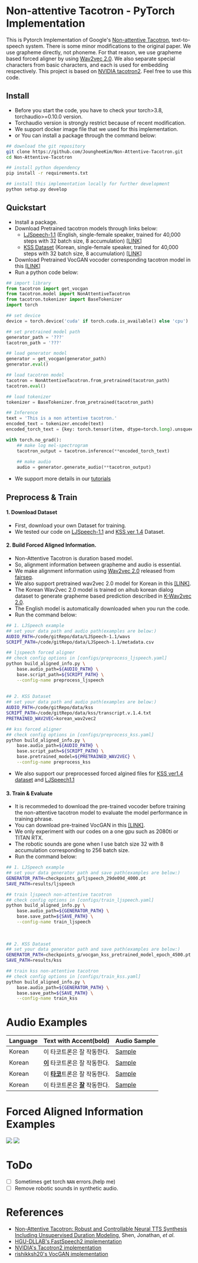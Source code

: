 # Non-attentive Tacotron - PyTorch Implementation

This is Pytorch Implementation of Google's [Non-attentive Tacotron](https://arxiv.org/abs/2010.04301), text-to-speech system.
There is some minor modifications to the original paper. We use grapheme directly, not phoneme. 
For that reason, we use grapheme based forced aligner by using [Wav2vec 2.0](https://arxiv.org/abs/2006.11477).
We also separate special characters from basic characters, and each is used for embedding respectively.
This project is based on [NVIDIA tacotron2](https://github.com/NVIDIA/tacotron2). Feel free to use this code.

## Install
- Before you start the code, you have to check your torch>3.8, torchaudio>=0.10.0 version.
- Torchaudio version is strongly restrict because of recent modification. 
- We support docker image file that we used for this implementation.
- or You can install a package through the command below:
```bash
## download the git repository
git clone https://github.com/JoungheeKim/Non-Attentive-Tacotron.git
cd Non-Attentive-Tacotron

## install python dependency
pip install -r requirements.txt

## install this implementation locally for further development
python setup.py develop
```

## Quickstart
- Install a package.
- Download Pretrained tacotron models through links below:
  - [LJSpeech-1.1](https://keithito.com/LJ-Speech-Dataset/) (English, single-female speaker, trained for 40,000 steps with 32 batch size, 8 accumulation) [[LINK]]()
  - [KSS Dataset](https://www.kaggle.com/bryanpark/korean-single-speaker-speech-dataset) (Korean, single-female speaker, trained for 40,000 steps with 32 batch size, 8 accumulation) [[LINK]](https://drive.google.com/file/d/1BBYDTaBS0co7_VgaRowqk8NvFGA5bBgF/view?usp=sharing)
- Download Pretrained VocGAN vocoder corresponding tacotron model in this [[LINK]](https://github.com/rishikksh20/VocGAN)
- Run a python code below:
```python
## import library
from tacotron import get_vocgan
from tacotron.model import NonAttentiveTacotron
from tacotron.tokenizer import BaseTokenizer
import torch

## set device
device = torch.device('cuda' if torch.cuda.is_available() else 'cpu')

## set pretrained model path
generator_path = '???'
tacotron_path = '???'

## load generator model
generator = get_vocgan(generator_path)
generator.eval()

## load tacotron model
tacotron = NonAttentiveTacotron.from_pretrained(tacotron_path)
tacotron.eval()

## load tokenizer
tokenizer = BaseTokenizer.from_pretrained(tacotron_path)

## Inference
text = 'This is a non attentive tacotron.'
encoded_text = tokenizer.encode(text)
encoded_torch_text = {key: torch.tensor(item, dtype=torch.long).unsqueeze(0).to(device) for key, item in encoded_text.items()}

with torch.no_grad():
    ## make log mel-spectrogram
    tacotron_output = tacotron.inference(**encoded_torch_text)
    
    ## make audio
    audio = generator.generate_audio(**tacotron_output)
```
- We support more details in our [tutorials](tutorial/)

## Preprocess & Train
#### 1. Download Dataset 
- First, download your own Dataset for training.
- We tested our code on [LJSpeech-1.1](https://keithito.com/LJ-Speech-Dataset/) and [KSS ver 1.4](https://www.kaggle.com/bryanpark/korean-single-speaker-speech-dataset) Dataset.

#### 2. Build Forced Aligned Information.
- Non-Attentive Tacotron is duration based model.
- So, alignment information between grapheme and audio is essential.
- We make alignment information using [Wav2vec 2.0](https://arxiv.org/abs/2006.11477) released from [fairseq](https://github.com/pytorch/fairseq/tree/main/examples/wav2vec).
- We also support pretrained wav2vec 2.0 model for Korean in this [[LINK]](https://drive.google.com/file/d/1BBYDTaBS0co7_VgaRowqk8NvFGA5bBgF/view?usp=sharing).
- The Korean Wav2vec 2.0 model is trained on aihub korean dialog dataset to generate grapheme based prediction described in [K-Wav2vec 2.0](https://arxiv.org/abs/2110.05172).
- The English model is automatically downloaded when you run the code.
- Run the command below:
```bash
## 1. LJSpeech example
## set your data path and audio path(examples are below:)
AUDIO_PATH=/code/gitRepo/data/LJSpeech-1.1/wavs
SCRIPT_PATH=/code/gitRepo/data/LJSpeech-1.1/metadata.csv

## ljspeech forced aligner
## check config options in [configs/preprocess_ljspeech.yaml]
python build_aligned_info.py \
    base.audio_path=${AUDIO_PATH} \
    base.script_path=${SCRIPT_PATH} \
    --config-name preprocess_ljspeech
    
    
## 2. KSS Dataset 
## set your data path and audio path(examples are below:)
AUDIO_PATH=/code/gitRepo/data/kss
SCRIPT_PATH=/code/gitRepo/data/kss/transcript.v.1.4.txt
PRETRAINED_WAV2VEC=korean_wav2vec2

## kss forced aligner
## check config options in [configs/preprocess_kss.yaml]
python build_aligned_info.py \
    base.audio_path=${AUDIO_PATH} \
    base.script_path=${SCRIPT_PATH} \
    base.pretrained_model=${PRETRAINED_WAV2VEC} \
    --config-name preprocess_kss
```
- We also support our preprocessed forced algined files for [KSS ver1.4 dataset](https://drive.google.com/file/d/1Ou3X_xHDmfYLSLIp3WW8KO6dSvco7iQQ/view?usp=sharing) and [LJSpeech1.1](https://drive.google.com/file/d/1IOLrORHq-_No16yBaiNX6D1p6PIHxT56/view?usp=sharing)
#### 3. Train & Evaluate
- It is recommeded to download the pre-trained vocoder before training the non-attentive tacotron model to evaluate the model performance in training phrase.
- You can download pre-trained VocGAN in this [[LINK]](https://github.com/rishikksh20/VocGAN).
- We only experiment with our codes on a one gpu such as 2080ti or TITAN RTX.
- The robotic sounds are gone when I use batch size 32 with 8 accumulation corresponding to 256 batch size.
- Run the command below:
```bash
## 1. LJSpeech example
## set your data generator path and save path(examples are below:)
GENERATOR_PATH=checkpoints_g/ljspeech_29de09d_4000.pt
SAVE_PATH=results/ljspeech

## train ljspeech non-attentive tacotron
## check config options in [configs/train_ljspeech.yaml]
python build_aligned_info.py \
    base.audio_path=${GENERATOR_PATH} \
    base.save_path=${SAVE_PATH} \
    --config-name train_ljspeech
  
  
    
## 2. KSS Dataset   
## set your data generator path and save path(examples are below:)
GENERATOR_PATH=checkpoints_g/vocgan_kss_pretrained_model_epoch_4500.pt
SAVE_PATH=results/kss

## train kss non-attentive tacotron
## check config options in [configs/train_kss.yaml]
python build_aligned_info.py \
    base.audio_path=${GENERATOR_PATH} \
    base.save_path=${SAVE_PATH} \
    --config-name train_kss

```

# Audio Examples
 Language | Text with Accent(bold) | Audio Sample  | 
|----------|-------------------------------------------|---------|
| Korean   | 이 타코트론은 잘 작동한다.                   | [Sample](https://user-images.githubusercontent.com/30570052/147639514-6b2212ef-5a66-4226-9343-49b639e26370.mp4) |
| Korean   | <b><ins>이</ins></b> 타코트론은 잘 작동한다. | [Sample](https://user-images.githubusercontent.com/30570052/147639573-e9fd2e79-cba5-437d-a9c6-5b9bf869e5c6.mp4) |
| Korean   | 이 <b><ins>타코</ins></b>트론은 잘 작동한다. | [Sample](https://user-images.githubusercontent.com/30570052/147639588-b8b8abb2-3ea1-47db-b14b-719fbde93054.mp4) |
| Korean   | 이 타코트론은 <b><ins>잘</ins></b> 작동한다. | [Sample](https://user-images.githubusercontent.com/30570052/147639606-0a1b09f0-0151-4e1c-923d-b2e482db0194.mp4) |


# Forced Aligned Information Examples
![](samples/english_forced_aligned_information.png)
![](samples/korean_forced_aligned_information.png)

# ToDo
- [ ] Sometimes get torch `NAN` errors.(help me)
- [ ] Remove robotic sounds in synthetic audio.

# References
- [Non-Attentive Tacotron: Robust and Controllable Neural TTS Synthesis Including Unsupervised Duration Modeling](https://arxiv.org/abs/2010.04301), Shen, Jonathan, *et al*.
- [HGU-DLLAB's FastSpeech2 implementation](https://github.com/HGU-DLLAB/Korean-FastSpeech2-Pytorch)
- [NVIDIA's Tacotron2 implementation](https://github.com/NVIDIA/tacotron2)
- [rishikksh20's VocGAN implementation](https://github.com/rishikksh20/VocGAN)
